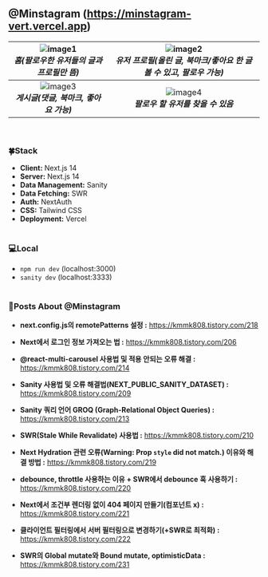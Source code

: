 ## @Minstagram (https://minstagram-vert.vercel.app)

| ![image1](https://github.com/user-attachments/assets/05970686-5e47-4ed6-b3ab-d2d10aa52400) <br> *홈(팔로우한 유저들의 글과 프로필만 뜸)* | ![image2](https://github.com/user-attachments/assets/f97f5ef3-215e-49c8-869c-21afca3087d1) <br> *유저 프로필(올린 글, 북마크/좋아요 한 글 볼 수 있고, 팔로우 가능)* |
|:---:|:---:|
| ![image3](https://github.com/user-attachments/assets/f7754dce-0af1-4c9f-af48-899857ed1798) <br> **_게시글(댓글, 북마크, 좋아요 가능)_** | ![image4](https://github.com/user-attachments/assets/09402f4e-0f78-4e6c-b0de-ebd8be1141f2) <br> **_팔로우 할 유저를 찾을 수 있음_** |

<br/>

### 🍀Stack

- **Client:** Next.js 14 <br/>
- **Server:** Next.js 14 <br/>
- **Data Management:** Sanity <br/>
- **Data Fetching:** SWR <br/>
- **Auth:** NextAuth <br/>
- **CSS:** Tailwind CSS <br/>
- **Deployment:** Vercel<br/><br/>

### 💻Local

- `npm run dev` (localhost:3000)<br/>
- `sanity dev` (localhost:3333)<br/><br/>

### 📰Posts About @Minstagram

- **next.config.js의 remotePatterns 설정 :**
  https://kmmk808.tistory.com/218

- **Next에서 로그인 정보 가져오는 법 :**
  https://kmmk808.tistory.com/206

- **@react-multi-carousel 사용법 및 적용 안되는 오류 해결 :**
  https://kmmk808.tistory.com/214

- **Sanity 사용법 및 오류 해결법(NEXT_PUBLIC_SANITY_DATASET) :**
  https://kmmk808.tistory.com/209

- **Sanity 쿼리 언어 GROQ (Graph-Relational Object Queries) :**
  https://kmmk808.tistory.com/213

- **SWR(Stale While Revalidate) 사용법 :**
  https://kmmk808.tistory.com/210

- **Next Hydration 관련 오류(Warning: Prop `style` did not match.) 이유와 해결 방법 :**
  https://kmmk808.tistory.com/219

- **debounce, throttle 사용하는 이유 + SWR에서 debounce 훅 사용하기 :**
  https://kmmk808.tistory.com/220

- **Next에서 조건부 렌더링 없이 404 페이지 만들기(컴포넌트 x) :**
  https://kmmk808.tistory.com/221

- **클라이언트 필터링에서 서버 필터링으로 변경하기(+SWR로 최적화) :**
  https://kmmk808.tistory.com/222

- **SWR의 Global mutate와 Bound mutate, optimisticData :**
  https://kmmk808.tistory.com/231
